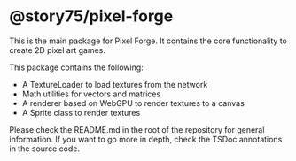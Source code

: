 # @story75/pixel-forge

This is the main package for Pixel Forge. It contains the core functionality to create 2D pixel art games.

This package contains the following:
- A TextureLoader to load textures from the network
- Math utilities for vectors and matrices
- A renderer based on WebGPU to render textures to a canvas
- A Sprite class to render textures

Please check the README.md in the root of the repository for general information. 
If you want to go more in depth, check the TSDoc annotations in the source code.